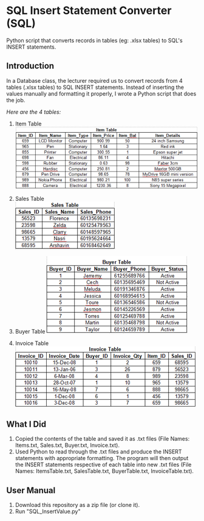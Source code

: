 # SQL Insert Statement Converter (SQL)
Python script that converts records in tables (eg: .xlsx tables) to SQL's INSERT statements.

## Introduction
In a Database class, the lecturer required us to convert records from 4 tables (.xlsx tables) to SQL INSERT statements. Instead of inserting the values manually and formatting it properly, I wrote a Python script that does the job.

_Here are the 4 tables:_
1. Item Table
![Item Table](https://github.com/TheCornelius/SQL-Insert-Statement-Converter/blob/master/Table_Images/ItemsTable.PNG)

2. Sales Table<br />
![Sales Table](/Table_Images/SalesTable.png)
3. Buyer Table
![Buyer Table](./Table_Images/BuyerTable.png)
4. Invoice Table
![Invoice Table](./Table_Images/InvoiceTable.png)

## What I Did
1) Copied the contents of the table and saved it as .txt files (File Names: Items.txt, Sales.txt, Buyer.txt, Invoice.txt). <br />
2) Used Python to read through the .txt files and produce the INSERT statements with appropriate formatting. The program will then output the INSERT statements respective of each table into new .txt files (File Names: ItemsTable.txt, SalesTable.txt, BuyerTable.txt, InvoiceTable.txt).

## User Manual
1) Download this repository as a zip file (or clone it). <br />
2) Run "SQL_InsertValue.py"
